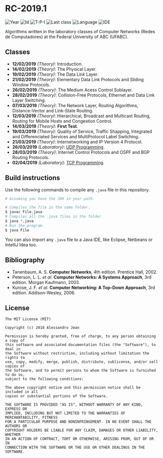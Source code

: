 # RC-2019.1
![Year][year] ![Id][id] ![T-P-I][tpi] ![Last class][last-class]
![Language][language] ![IDE][ide]

Algorithms written in the laboratory classes of Computer Networks
(Redes de Computadores) at the Federal University of ABC (UFABC).

[year]: https://img.shields.io/badge/year-2019.1-blue.svg?style=flat-square
[id]: https://img.shields.io/badge/id-MCTA022--13-yellowgreen.svg?style=flat-square
[tpi]: https://img.shields.io/badge/T--P--I-3--1--4-lightgrey.svg?style=flat-square
[last-class]: https://img.shields.io/badge/last_class-2019.04.02-green.svg?style=flat-square
[language]: https://img.shields.io/badge/language-C-yellow.svg?style=flat-square
[ide]: https://img.shields.io/badge/IDE-VSCode-orange.svg?style=flat-square

## Classes

- **12/02/2019** *(Theory)*: Introduction.
- **14/02/2019** *(Theory)*: The Physical Layer.
- **19/02/2019** *(Theory)*: The Data Link Layer.
- **21/02/2019** *(Theory)*: Elementary Data Link Protocols
      and Sliding Window Protocols.
- **26/02/2019** *(Theory)*: The Medium Acess Control Sublayer.
- **28/02/2019** *(Theory)*: Collision-Free Protocols,
      Ethernet and Data Link Layer Switching.
- **07/03/2019** *(Theory)*: The Network Layer, Routing Algorithms,
      Distance-Vector and Link-State Routing.
- **12/03/2019** *(Theory)*: Hierarchical, Broadcast and Multicast Routing,
      Routing for Mobile Hosts and Congestion Control.
- **14/03/2019** *(Theory)*: **First Test**.
- **19/03/2019** *(Theory)*: Quality of Service, Traffic Shapping,
      Integrated and Differenciated Services and MultiProtocol Label Switching.
- **21/03/2019** *(Theory)*: Internetworking and IP Version 4 Protocol.
- **26/03/2019** *(Laboratory)*: [UDP Programming].
- **28/03/2019** *(Theory)*: Internet Control Protocols and OSPF and BGP
      Routing Protocols.
- **02/04/2019** *(Laboratory)*: [TCP Programming].

[UDP Programming]: laboratory/2019.03.26/
[TCP Programming]: laboratory/2019.04.02/

## Build instructions

Use the following commands to compile any `.java` file in this repository.

```bash
# Assuming you have the JDK in your path.

# Compiles the file in the same folder.
$ javac File.java
# Compiles all the .java files in the folder.
$ java *.java
# Run the program.
$ java File
```

You can also import any `.java` file to a Java IDE, like Eclipse, Netbeans
or IntelliJ Idea too.

## Bibliography

- Tanenbaum, A. S. **Computer Networks**, 4th edition. 
  Prentice Hall, 2002.
- Peterson, L. L. *et al*. **Computer Networks: A Systems Approach**, 3rd edition.
  Morgan Kaufmann, 2003.
- Kurose, J. F. *et al*. **Computer Networking: A Top-Down Approach**, 3rd edition.
  Addison-Wesley, 2006.

## License

    The MIT License (MIT)

    Copyright (c) 2018 Alessandro Jean

    Permission is hereby granted, free of charge, to any person obtaining a copy of
    this software and associated documentation files (the "Software"), to deal in
    the Software without restriction, including without limitation the rights to
    use, copy, modify, merge, publish, distribute, sublicense, and/or sell copies of
    the Software, and to permit persons to whom the Software is furnished to do so,
    subject to the following conditions:
    
    The above copyright notice and this permission notice shall be included in all
    copies or substantial portions of the Software.

    THE SOFTWARE IS PROVIDED "AS IS", WITHOUT WARRANTY OF ANY KIND, EXPRESS OR
    IMPLIED, INCLUDING BUT NOT LIMITED TO THE WARRANTIES OF MERCHANTABILITY, FITNESS
    FOR A PARTICULAR PURPOSE AND NONINFRINGEMENT. IN NO EVENT SHALL THE AUTHORS OR
    COPYRIGHT HOLDERS BE LIABLE FOR ANY CLAIM, DAMAGES OR OTHER LIABILITY, WHETHER
    IN AN ACTION OF CONTRACT, TORT OR OTHERWISE, ARISING FROM, OUT OF OR IN
    CONNECTION WITH THE SOFTWARE OR THE USE OR OTHER DEALINGS IN THE SOFTWARE.
